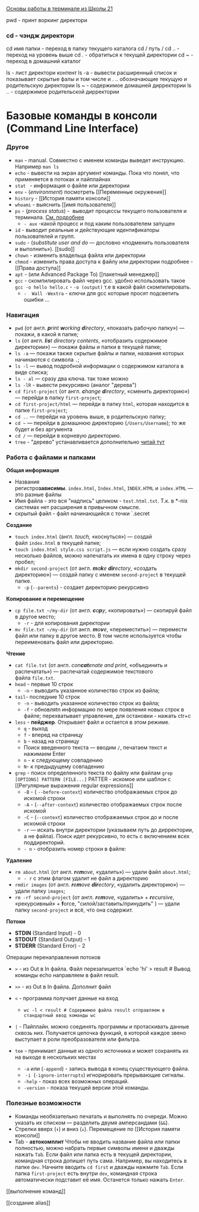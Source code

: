[Основы работы в терминале из Школы 21](https://www.youtube.com/watch?v=vKdmMbAtEnM)



pwd - принт воркинг директори 
### cd - чэндж  директори 
cd имя папки - переход в папку текущего каталога
cd / путь / 
cd .. - переход на уровень выше 
cd . - обратиться к текущей директории 
cd ~ - переход в домашний каталог

ls -  лист директори контент
ls -a   - вывести расширенный список  и показывает скрытые фалы и том числе и . .. обозначающие текущую и родительскую директории 
ls ~ - содержимое домашней дирректории 
ls .. - содержимое родительской дирректории 


# Базовые команды в консоли (Command Line Interface)


### Другое 

- `man` - manual. Совместно с именем команды выведет инструкцию. Например `man ls`
- `echo` -  вывести на экран аргумент команды. Пока что понял, что применяется в потоках и пайплайнах  
- `stat ` - информация о файле или директории
- `env` - (_environment_) посмотреть [[Переменные окружения]]
- `history` - [[История памяти консоли]]
- `whoami` - выяснить [[имя пользователя]]
- `ps` - (_process status_)  -  выводит процессы текущего пользователя и терминала. [См. подробнее](https://www.baeldung.com/linux/ps-command) 
	- `- aux` -какой процесс и под каким пользователем запущен
- `id` - выводит реальные и действующие идентификаторы пользователей и групп.
- `sudo` - (_substitute user and do_ — дословно «подменить пользователя и выполнить»). [[sudo]]
- `chown` - изменить владельца файла или директории
 - `chmod` - изменить права доступа к файлу или директории
	подробнее - [[Права доступа]]
- `apt` -  (или Advanced Package To) [[пакетный менеджер]]
- `gcc` -  скомпилировать файл через  gcc. удобно использовать такое `gcc -o hello hello.c`  - `-o (output)` т.е в какой файл скомпилировать. 
	- `-  Wall -Wextra` - ключи для gcc  которые просят подсветить ошибки ...  
### Навигация

- `pwd` (от англ. _**p**rint **w**orking **d**irectory_, «показать рабочую папку») — покажи, в какой я папке;
- `ls` (от англ. _**l**i**s**t directory contents_, «отобразить содержимое директории») — покажи файлы и папки в текущей папке;
- `ls -a` — покажи также скрытые файлы и папки, названия которых начинаются с символа `.`;
- `ls -l` — вывод подробной информации о содержимом каталога в виде списка;
- `ls - al` — сразу два ключа. так тоже можно
- `ls -lR`  - вывести рекурсивно (аналог "дерева")
- `cd first-project` (от англ. _**c**hange **d**irectory_, «сменить директорию») — перейди в папку `first-project`;
- `cd first-project/html` — перейди в папку `html`, которая находится в папке `first-project`;
- `cd ..` — перейди на уровень выше, в родительскую папку;
- `cd ~` — перейди в домашнюю директорию (`/Users/Username`);
	то же будет и без аргумента 
- `cd /` — перейди в корневую директорию.
- `tree` - "дерево" устанавливается дополнительно [читай тут](https://www.baeldung.com/linux/print-tree-directory-structure)

### Работа с файлами и папками

**Общая информация** 

- Названия регистро**зависимы**. `index.html`, `Index.html`, `INDEX.HTML` и `index.HTML` — это разные файлы
- Имя файла - это вся "надпись" целиком - `test.html.txt`. Т.к. в \*-nix  системах нет расширения в привычном смысле. 
- скрытый файл - файл начинающийся с точки `.secret

**Создание**

- `touch index.html` (англ. _touch,_ «коснуться») — создай файл `index.html` в текущей папке;
- `touch index.html style.css script.js` — если нужно создать сразу несколько файлов, можно напечатать их имена в одну строку через пробел;
- `mkdir second-project` (от англ. _**m**a**k**e **dir**ectory_, «создать директорию») — создай папку с именем `second-project` в текущей папке.
	- `-p` (`--parents`) - создает директорию рекурсивно 

**Копирование и перемещение**

- `cp file.txt ~/my-dir` (от англ. _**c**o**p**y_, «копировать») — скопируй файл в другое место;
	- `-r` - для копирования директории
- `mv file.txt ~/my-dir` (от англ. _**m**o**v**e_, «переместить») — перемести файл или папку в другое место. В том числе используется чтобы переименовать файл или директорию. 

**Чтение**

- `cat file.txt` (от англ. _con**cat**enate and print_, «объединить и распечатать») — распечатай содержимое текстового файла `file.txt`.
- `head` - первые 10 строк 
	- `-n` -  выводить указанное количество строк из файла;
- `tail`- последние 10 строк
	- `-n` -  выводить указанное количество строк из файла;
	- `-f` -  обновляtn информацию по мере появления новых строк в файле; перехватывает управление, для остановки - нажать ctr+с
- `less` -  **пейджер**. Открывает файл и остается в этом режиме.
	- `q` - выход
	- `f` - вперед на страницу
	- `b` - назад на страницу
	- Поиск введенного текста — вводим `/`, печатаем текст и нажимаем Enter
	- `n` - к следующему совпадению 
	-  `N`- к предыдущему совпадению
- `grep` - поиск определенного текста по файлу или файлам 
	 `grep [OPTIONS] PATTERN [FILE...]`
	 PATTER - искомое или шаблон с [[Регулярные выражения regular expressions]]
	- `-B` -  ( `--before-context`) количество отображаемых строк до искомой строки 
	- `-A` - (`--after-context`) количество отображаемых строк после искомой
	- `-C` - (`--context`) количество отображаемых строк до и после искомой строки 
	- `-r` — искать внутри директории (указываем путь до дирректории, а не файла). Поиск идет рекурсивно, то есть с включением всех поддиректорий.
	 - `- n` - отобразить номер строки в файле:

**Удаление**

- `rm about.html` (от англ. _**r**e**m**ove_, «удалить») — удали файл `about.html`;
	- `- r`  с этим флагом удалит не файл а директорию
- `rmdir images` (от англ. _**r**e**m**ove **dir**ectory_, «удалить директорию») — удали папку `images`;
- `rm -rf second-project` (от англ. _**r**e**m**ove,_ «удалить» + _**r**ecursive_, «рекурсивный» + **f**orce, "силой/заставить/принудить" ) — удали папку `second-project` и всё, что она содержит.

**Потоки**

- **STDIN** (Standard Input) - 0
- **STDOUT** (Standard Output) - 1
- **STDERR** (Standard Error) - 2 

Операции перенаправления потоков
- `>` - из Out в In файла. Файл перезапишется
	`echo 'hi' > result # Вывод команды echo направляем в файл result.
- `>>` - из Out в In файла. Дополнит файл
-  `<` - программа получает данные на вход  
	- `wc -l < result # Содержимое файла result отправляем в стандартный ввод команды wc`

- `|` - Пайплайн. можно соединять программы и протаскивать данные сквозь них. Получается цепочка функций, в которой каждое звено выступает в роли преобразователя или фильтра.
- `tee` - принимает данные из одного источника и может сохранять их на выходе в нескольких местах
	- `-a` или (`-append`) - запись вывода в конец существующего файла.
	-  `-i`  (`-ignore-interrupts`) игнорировать прерывающие сигналы.
	- `-help` - показ всех возможных операций.
	- `-version` - показа текущей версии этой команды.

### Полезные возможности

- Команды необязательно печатать и выполнять по очереди. Можно указать их списком — разделить двумя амперсандами (`&&`).
-  Стрелки вверх (**`↑`**) и вниз (**`↓`**). Перемещение по [[История памяти консоли]]
- Tab - **автокомплит** 
Чтобы не вводить название файла или папки полностью, можно набрать первые символы имени и дважды нажать `Tab`. Если файл или папка есть в текущей директории, командная строка допишет путь сама. Например, вы находитесь в папке `dev`. Начните вводить `cd first` и дважды нажмите `Tab`. Если папка `first-project` есть внутри `dev`, командная строка автоматически подставит её имя. Останется только нажать `Enter`.

[[выполнение команд]]

[[создание alias]]




